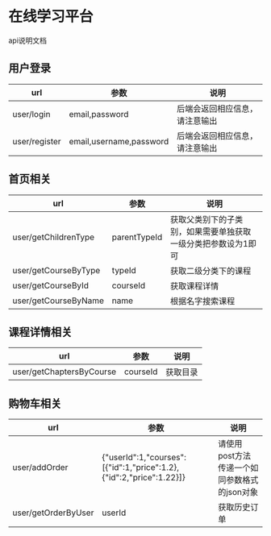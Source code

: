# 在线学习平台

api说明文档

## 用户登录

url | 参数 | 说明
--------- | ---- | -----------
user/login | email,password | 后端会返回相应信息，请注意输出
user/register | email,username,password | 后端会返回相应信息，请注意输出

## 首页相关

url | 参数 | 说明
--------- | ---- | -----------
user/getChildrenType | parentTypeId | 获取父类别下的子类别，如果需要单独获取一级分类把参数设为1即可
user/getCourseByType | typeId | 获取二级分类下的课程
user/getCourseById | courseId | 获取课程详情
user/getCourseByName | name | 根据名字搜索课程

## 课程详情相关

url | 参数 | 说明
--------- | ---- | -----------
user/getChaptersByCourse | courseId | 获取目录

## 购物车相关

url | 参数 | 说明
--------- | ---- | -----------
user/addOrder | {"userId":1,"courses":[{"id":1,"price":1.2},{"id":2,"price":1.22}]} | 请使用post方法传递一个如同参数格式的json对象
user/getOrderByUser | userId | 获取历史订单

